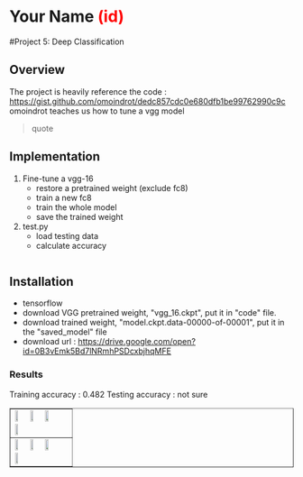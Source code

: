 # Your Name <span style="color:red">(id)</span>

#Project 5: Deep Classification

## Overview
The project is heavily reference the code : https://gist.github.com/omoindrot/dedc857cdc0e680dfb1be99762990c9c
omoindrot teaches us how to tune a vgg model
> quote


## Implementation
1. Fine-tune a vgg-16
	* restore a pretrained weight (exclude fc8)
	* train a new fc8
	* train the whole model
	* save the trained weight
2. test.py
	* load testing data
	* calculate accuracy

```

```

## Installation
* tensorflow
* download VGG pretrained weight, "vgg_16.ckpt", put it in "code" file.
* download trained weight, "model.ckpt.data-00000-of-00001", put it in the "saved_model" file
* download url : https://drive.google.com/open?id=0B3vEmk5Bd7lNRmhPSDcxbjhqMFE

### Results
Training accuracy : 0.482
Testing accuracy : not sure

<table border=1>
<tr>
<td>
<img src="placeholder.jpg" width="24%"/>
<img src="placeholder.jpg"  width="24%"/>
<img src="placeholder.jpg" width="24%"/>
<img src="placeholder.jpg" width="24%"/>
</td>
</tr>

<tr>
<td>
<img src="placeholder.jpg" width="24%"/>
<img src="placeholder.jpg"  width="24%"/>
<img src="placeholder.jpg" width="24%"/>
<img src="placeholder.jpg" width="24%"/>
</td>
</tr>

</table>


